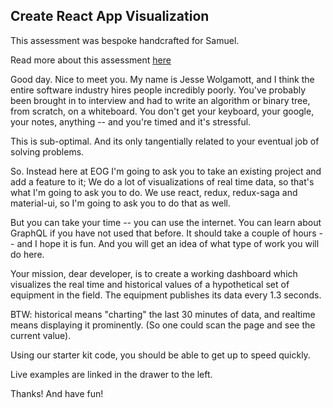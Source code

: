 ## Create React App Visualization

This assessment was bespoke handcrafted for Samuel.

Read more about this assessment [here](https://react.eogresources.com)

Good day. Nice to meet you. My name is Jesse Wolgamott, and I think the entire software industry hires people incredibly poorly. You've probably been brought in to interview and had to write an algorithm or binary tree, from scratch, on a whiteboard. You don't get your keyboard, your google, your notes, anything -- and you're timed and it's stressful.

This is sub-optimal. And its only tangentially related to your eventual job of solving problems.

So. Instead here at EOG I'm going to ask you to take an existing project and add a feature to it; We do a lot of visualizations of real time data, so that's what I'm going to ask you to do. We use react, redux, redux-saga and material-ui, so I'm going to ask you to do that as well.

But you can take your time -- you can use the internet. You can learn about GraphQL if you have not used that before. It should take a couple of hours -- and I hope it is fun. And you will get an idea of what type of work you will do here.

Your mission, dear developer, is to create a working dashboard which visualizes the real time and historical values of a hypothetical set of equipment in the field. The equipment publishes its data every 1.3 seconds.

BTW: historical means "charting" the last 30 minutes of data, and realtime means displaying it prominently. (So one could scan the page and see the current value).

Using our starter kit code, you should be able to get up to speed quickly.

Live examples are linked in the drawer to the left.

Thanks! And have fun!
